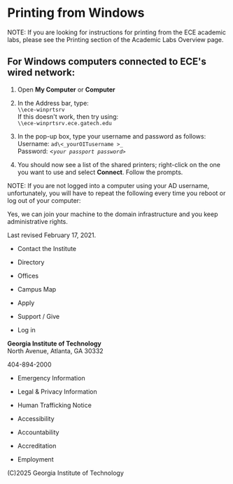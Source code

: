# Printing from Windows

NOTE: If you are looking for instructions for printing from the ECE academic
labs, please see the Printing section of the Academic Labs Overview page.

## For Windows computers connected to ECE's wired network:

  1. Open **My Computer** or **Computer**
  2. In the Address bar, type:  
`\\ece-winprtsrv`  
If this doesn't work, then try using:  
`\\ece-winprtsrv.ece.gatech.edu`

  3. In the pop-up box, type your username and password as follows:  
Username: `ad\<_yourOITusername >_`  
Password: <_`your passport password>`_

  4. You should now see a list of the shared printers; right-click on the one you want to use and select **Connect**. Follow the prompts.

NOTE: If you are not logged into a computer using your AD username,
unfortunately, you will have to repeat the following every time you reboot or
log out of your computer:

Yes, we can join your machine to the domain infrastructure and you keep
administrative rights.

Last revised February 17, 2021.

  * Contact the Institute
  * Directory

  * Offices
  * Campus Map
  * Apply
  * Support / Give

  * Log in

**Georgia Institute of Technology**  
North Avenue, Atlanta, GA 30332

404-894-2000

  * Emergency Information
  * Legal & Privacy Information
  * Human Trafficking Notice

  * Accessibility
  * Accountability
  * Accreditation
  * Employment

(C)2025 Georgia Institute of Technology

